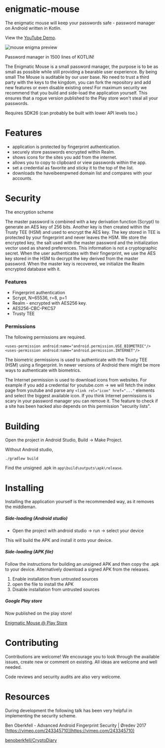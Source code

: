 # enigmatic-mouse
The enigmatic mouse will keep your passwords safe - password manager on Android written in Kotlin.

 View the [YouTube Demo](https://www.youtube.com/watch?v=CcIvlFmBL5w).

![mouse enigma preview](https://raw.githubusercontent.com/codingchili/enigmatic-mouse/master/preview.jpg "Current snapshot version")

Password manager in 1500 lines of KOTLIN!

The Enigmatic Mouse is a small password manager, the purpose is to be as small as possible
while still providing a bearable user experience. By being small The Mouse is auditable by
our user base. No need to trust a third party with the keys to the kingdom, you can fork
the repository and add new features or even disable existing ones! For maximum security
we recommend that you build and side-load the application yourself. This ensures that
a rogue version published to the Play store won't steal all your passwords.

Requires SDK26 (can probably be built with lower API levels too.)

# Features
- application is protected by fingerprint authentication.
- securely store passwords encrypted within Realm.
- shows icons for the sites you add from the internet.
- allows you to copy to clipboard or view passwords within the app.
- set a credential as favorite and sticky it to the top of the list.
- downloads the haveibeenpwned domain list and compares with your accounts.

# Security
The encryption scheme

The master password is combined with a key derivation function (Scrypt) to generate an AES key of 256 bits.
Another key is then created within the Trusty TEE (HSM) and used to encrypt the AES key.
The key stored in TEE is protected by your fingerprint and never leaves the HSM.
We store the encrypted key, the salt used with the master password and the 
initialization vector used as shared preferences. This information is not a 
cryptographic secret. When the user authenticates with their fingerprint, we use the
AES key stored in the HSM to decrypt the key derived from the master password. When the
master key is recovered, we initialize the Realm encrypted database with it.

### Features
- Fingerprint authentication
- Scrypt, N=65536, r=8, p=1
- Realm - encrypted with AES256 key.
- AES256-CBC-PKCS7
- Trusty TEE

### Permissions

The following permissions are required.
```
<uses-permission android:name="android.permission.USE_BIOMETRIC"/>
<uses-permission android:name="android.permission.INTERNET"/>
```

The biometric permissions is used to authenticate with the Trusty TEE (HSM)
using a fingerprint. In newer versions of Android there might be more ways
to authenticate with biometrics.

The Internet permission is used to download icons from websites. For example
if you add a credential for youtube.com -> we will fetch the index page from 
youtube and parse any `<link rel="icon" href="..."` elements and select the 
biggest available icon. If you think Internet permissions is scary in your password
manager you can remove it. The feature to check if a site has been hacked also
depends on this permission "security lists".

# Building
Open the project in Android Studio, Build -> Make Project.

Without Android studio,
```
./gradlew build
```

Find the unsigned .apk in ```app\build\outputs\apk\release```.

# Installing

Installing the application yourself is the recommended way, as it removes the middleman.

##### Side-loading (Android studio)
- Open the project with android studio -> run -> select your device

This will build the APK and install it onto your device.

##### Side-loading (APK file)
Follow the instructions for building an unsigned APK and then copy the .apk to your device. Alternatively download
a signed APK from the releases.

1. Enable installation from untrusted sources
2. open the file to install the APK
3. Disable installation from untrusted sources

##### Google Play store
Now published on the play store!

[Enigmatic Mouse @ Play Store](https://play.google.com/store/apps/details?id=com.codingchili.mouse.enigma)

# Contributing
Contributions are welcome! We encourage you to look through the available issues,
create new or comment on existing. All ideas are welcome and well needed.

Code reviews and security audits are also very welcome.

# Resources
During development the following talk has been very helpful in implementing the security scheme.

Ben Oberkfell - Advanced Android Fingerprint Security | Øredev 2017
[https://vimeo.com/243345710](https://vimeo.com/243345710)

[benoberkfell/CryptoDiary](https://github.com/benoberkfell/CryptoDiary)
